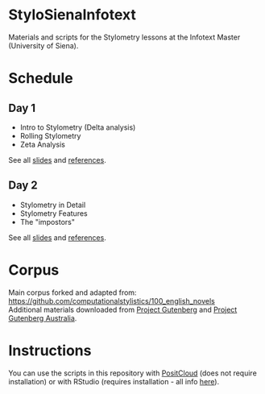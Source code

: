 # StyloSienaInfotext
Materials and scripts for the Stylometry lessons at the Infotext Master (University of Siena).

# Schedule

## Day 1

- Intro to Stylometry (Delta analysis)
- Rolling Stylometry
- Zeta Analysis

See all [slides](https://docs.google.com/presentation/d/13g6NeF7UR2HzbVLrkUxx4GMaakvBb2B2N79wLnitrlo/edit?usp=sharing) and [references](https://www.zotero.org/groups/5463648/stylosienainfotext/collections/DTK2GV97).

## Day 2

- Stylometry in Detail
- Stylometry Features
- The "impostors"

See all [slides](https://docs.google.com/presentation/d/1ym6gstKUPy0jkCmKA0AO2Y5Rnl4lDhSvPd7hPncqypg/edit?usp=sharing) and [references](https://www.zotero.org/groups/5463648/stylosienainfotext/collections/3VS4VJTF).

# Corpus

Main corpus forked and adapted from: https://github.com/computationalstylistics/100_english_novels  
Additional materials downloaded from [Project Gutenberg](https://www.gutenberg.org/) and [Project Gutenberg Australia](https://gutenberg.net.au/).

# Instructions

You can use the scripts in this repository with [PositCloud](https://posit.cloud/) (does not require installation) or with RStudio (requires installation - all info [here](https://posit.co/download/rstudio-desktop/)).
